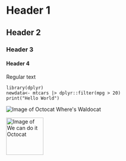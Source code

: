 # Header 1
## Header 2
### Header 3
#### Header 4

Regular text

```
library(dplyr)
newdata<- mtcars |> dplyr::filter(mpg > 20)
print("Hello World")
```
<!--- use the ``` notation to create a code block --->

![Image of Octocat Where's Waldocat](https://octodex.github.com/images/waldocat.png)

<img src="https://octodex.github.com/images/mona-the-rivetertocat.png" alt="Image of We can do it Octocat" width="100" height="100">
<!--- here you can comment things --->
